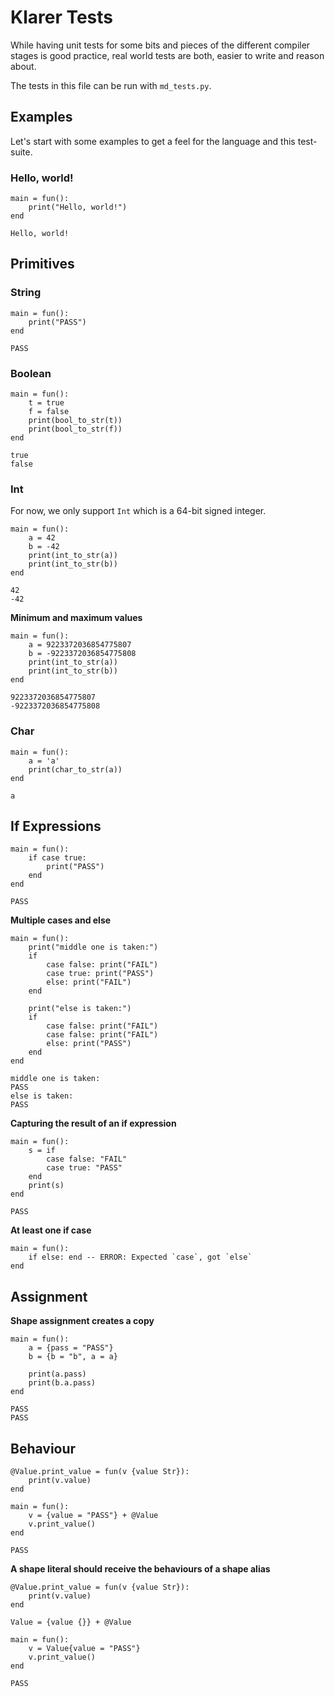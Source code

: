 # Klarer Tests

While having unit tests for some bits and pieces of the different compiler stages
is good practice, real world tests are both, easier to write and reason about.

The tests in this file can be run with `md_tests.py`.

## Examples

Let's start with some examples to get a feel for the language and this test-suite.

### Hello, world!

```klarer
main = fun():
    print("Hello, world!")
end
```

```
Hello, world!
```

## Primitives

### String

```klarer
main = fun():
    print("PASS")
end
```

```
PASS
```

### Boolean

```klarer
main = fun():
    t = true
    f = false
    print(bool_to_str(t))
    print(bool_to_str(f))
end
```

```
true
false
```

### Int

For now, we only support `Int` which is a 64-bit signed integer.

```klarer
main = fun():
    a = 42
    b = -42
    print(int_to_str(a))
    print(int_to_str(b))
end
```

```
42
-42
```

**Minimum and maximum values**

```klarer
main = fun():
    a = 9223372036854775807
    b = -9223372036854775808
    print(int_to_str(a))
    print(int_to_str(b))
end
```

```
9223372036854775807
-9223372036854775808
```

### Char

```klarer
main = fun():
    a = 'a'
    print(char_to_str(a))
end
```

```
a
```

## If Expressions

```klarer
main = fun():
    if case true:
        print("PASS")
    end
end
```

```
PASS
```

**Multiple cases and else**

```klarer
main = fun():
    print("middle one is taken:")
    if
        case false: print("FAIL")
        case true: print("PASS")
        else: print("FAIL")
    end

    print("else is taken:")
    if
        case false: print("FAIL")
        case false: print("FAIL")
        else: print("PASS")
    end
end
```

```
middle one is taken:
PASS
else is taken:
PASS
```

**Capturing the result of an if expression**

```klarer
main = fun():
    s = if
        case false: "FAIL"
        case true: "PASS"
    end
    print(s)
end
```

```
PASS
```

**At least one if case**

```klarer
main = fun():
    if else: end -- ERROR: Expected `case`, got `else`
end
```

## Assignment

**Shape assignment creates a copy**

```klarer
main = fun():
    a = {pass = "PASS"}
    b = {b = "b", a = a}

    print(a.pass)
    print(b.a.pass)
end
```

```
PASS
PASS
```

## Behaviour

```klarer
@Value.print_value = fun(v {value Str}):
    print(v.value)
end

main = fun():
    v = {value = "PASS"} + @Value
    v.print_value()
end
```

```
PASS
```

**A shape literal should receive the behaviours of a shape alias**

```klarer
@Value.print_value = fun(v {value Str}):
    print(v.value)
end

Value = {value {}} + @Value

main = fun():
    v = Value{value = "PASS"}
    v.print_value()
end
```

```
PASS
```
